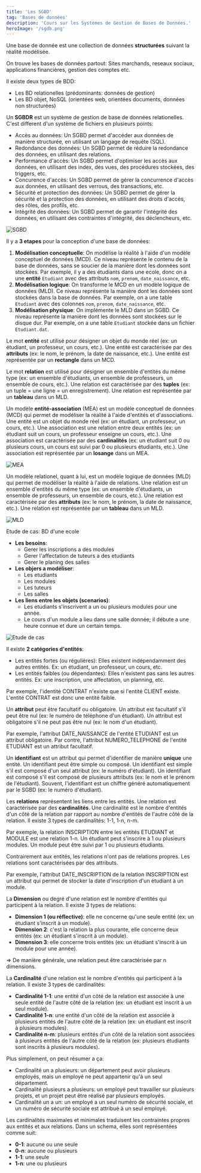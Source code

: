 ```yaml
---
title: 'Les SGBD'
tag: 'Bases de données'
description: 'Cours sur les Systèmes de Gestion de Bases de Données.'
heroImage: '/sgdb.png'
---
```


Une base de donnée est une collection de données **structurées** suivant la réalité modélisée. 

On trouve les bases de données partout: Sites marchands, reseaux sociaux, applications financières, gestion des comptes etc.

Il existe deux types de BDD: 
- Les BD relationelles (prédominants: données de gestion)
- Les BD objet, NoSQL (orientées web, orientées documents, données non structurées)

Un **SGBDR** est un système de gestion de base de données relationelles. C'est different d'un système de fichiers en plusieurs points:

- Accès au données: Un SGBD permet d'accéder aux données de manière structurée, en utilisant un langage de requête (SQL).
- Redondance des données: Un SGBD permet de réduire la redondance des données, en utilisant des relations.
- Performance d'accès: Un SGBD permet d'optimiser les accès aux données, en utilisant des index, des vues, des procédures stockées, des triggers, etc.
- Concurence d'accès: Un SGBD permet de gérer la concurrence d'accès aux données, en utilisant des verrous, des transactions, etc.
- Sécurité et protection des données: Un SGBD permet de gérer la sécurité et la protection des données, en utilisant des droits d'accès, des rôles, des profils, etc.
- Intégrité des données: Un SGBD permet de garantir l'intégrité des données, en utilisant des contraintes d'intégrité, des déclencheurs, etc.

![SGBD](/sgbd.png)

Il y a **3 etapes** pour la conception d'une base de données:

1. **Modélisation conceptuelle**: On modélise la réalité à l'aide d'un modèle conceptuel de données (MCD). Ce niveau représente le contenu de la base de données, sans se soucier de la manière dont les données sont stockées. Par exemple, il y a des étudiants dans une ecole, donc on a une **entité** `Etudiant` avec des attributs `nom`, `prenom`, `date_naissance`, etc.
2. **Modélisation logique**: On transforme le MCD en un modèle logique de données (MLD). Ce niveau représente la manière dont les données sont stockées dans la base de données. Par exemple, on a une table `Etudiant` avec des colonnes `nom`, `prenom`, `date_naissance`, etc.
3. **Modélisation physique**: On implémente le MLD dans un SGBD. Ce niveau représente la manière dont les données sont stockées sur le disque dur. Par exemple, on a une table `Etudiant` stockée dans un fichier `Etudiant.dat`.

Le mot **entité** est utilisé pour désigner un objet du monde réel (ex: un étudiant, un professeur, un cours, etc.). Une entité est caractérisée par des **attributs** (ex: le nom, le prénom, la date de naissance, etc.). Une entité est représentée par un **rectangle** dans un MCD.

Le mot **relation** est utilisé pour désigner un ensemble d'entités du même type (ex: un ensemble d'étudiants, un ensemble de professeurs, un ensemble de cours, etc.). Une relation est caractérisée par des **tuples** (ex: un tuple = une ligne = un enregistrement). Une relation est représentée par un **tableau** dans un MLD.

Un modèle **entité-association** (MEA) est un modèle conceptuel de données (MCD) qui permet de modéliser la réalité à l'aide d'entités et d'associations. Une entité est un objet du monde réel (ex: un étudiant, un professeur, un cours, etc.). Une association est une relation entre deux entités (ex: un étudiant suit un cours, un professeur enseigne un cours, etc.). Une association est caractérisée par des **cardinalités** (ex: un étudiant suit 0 ou plusieurs cours, un cours est suivi par 0 ou plusieurs étudiants, etc.). Une association est représentée par un **losange** dans un MEA.

![MEA](/MEA.png)

Un modèle relationel, quant à lui, est un modèle logique de données (MLD) qui permet de modéliser la réalité à l'aide de relations. Une relation est un ensemble d'entités du même type (ex: un ensemble d'étudiants, un ensemble de professeurs, un ensemble de cours, etc.). Une relation est caractérisée par des **attributs** (ex: le nom, le prénom, la date de naissance, etc.). Une relation est représentée par un **tableau** dans un MLD.

![MLD](/MLD.png)

Etude de cas: BD d'une ecole

- **Les besoins**:
  - Gerer les inscriptions a des modules
  - Gerer l'affectation de tuteurs a des etudiants
  - Gerer le planing des salles
- **Les objers a modéliser**:
  - Les etudiants
  - Les modules
  - Les tuteurs
  - Les salles
- **Les liens entre les objets (scenarios)**:
  - Les etudiants s'inscrivent a un ou plusieurs modules pour une année.
  - Le cours d'un module a lieu dans une salle donnée; il débute a une heure connue et dure un certain temps.

![Etude de cas](/sgbdex.png)

Il existe **2 catégories d'entités**:
- Les entités fortes (ou régulières): Elles existent indépendamment des autres entités. Ex: un étudiant, un professeur, un cours, etc.
- Les entités faibles (ou dépendantes): Elles n'existent pas sans les autres entités. Ex: une inscription, une affectation, un planning, etc.

Par exemple, l'identité CONTRAT n'existe que si l'entité CLIENT existe. L'entité CONTRAT est donc une entité faible.

Un **attribut** peut être facultatif ou obligatoire. Un attribut est facultatif s'il peut être nul (ex: le numéro de téléphone d'un étudiant). Un attribut est obligatoire s'il ne peut pas être nul (ex: le nom d'un étudiant).

Par exemple, l'attribut DATE_NAISSANCE de l'entité ETUDIANT est un attribut obligatoire. Par contre, l'attribut NUMERO_TELEPHONE de l'entité ETUDIANT est un attribut facultatif.

Un **identifiant** est un attribut qui permet d'identifier de manière **unique** une entité. Un identifiant peut être simple ou composé. Un identifiant est simple s'il est composé d'un seul attribut (ex: le numéro d'étudiant). Un identifiant est composé s'il est composé de plusieurs attributs (ex: le nom et le prénom de l'étudiant). Souvent, l'identifiant est un chiffre généré automatiquement par le SGBD (ex: le numéro d'étudiant).

Les **relations** représentent les liens entre les entités. Une relation est caractérisée par des **cardinalités**. Une cardinalité est le nombre d'entités d'un côté de la relation par rapport au nombre d'entités de l'autre côté de la relation. Il existe 3 types de cardinalités: 1-1, 1-n, n-m.

Par exemple, la relation INSCRIPTION entre les entités ETUDIANT et MODULE est une relation 1-n. Un étudiant peut s'inscrire à 1 ou plusieurs modules. Un module peut être suivi par 1 ou plusieurs étudiants.

Contrairement aux entités, les relations n'ont pas de relations propres. Les relations sont caractérisées par des attributs. 

Par exemple, l'attribut DATE_INSCRIPTION de la relation INSCRIPTION est un attribut qui permet de stocker la date d'inscription d'un étudiant à un module.

La **Dimension** ou degré d'une relation est le nombre d'entités qui participent à la relation. Il existe 3 types de relations:

- **Dimension 1 (ou réflective)**: elle ne concerne qu'une seule entité (ex: un étudiant s'inscrit à un module).
- **Dimension 2**: c'est la relation la plus courante, elle concerne deux entités (ex: un étudiant s'inscrit à un module).
- **Dimension 3**: elle concerne trois entités (ex: un étudiant s'inscrit à un module pour une année).

=> De manière générale, une relation peut être caractérisée par n dimensions.

La **Cardinalité** d'une relation est le nombre d'entités qui participent à la relation. Il existe 3 types de cardinalités:

- **Cardinalité 1-1**: une entité d'un côté de la relation est associée à une seule entité de l'autre côté de la relation (ex: un étudiant est inscrit à un seul module).
- **Cardinalité 1-n**: une entité d'un côté de la relation est associée à plusieurs entités de l'autre côté de la relation (ex: un étudiant est inscrit à plusieurs modules).
- **Cardinalité n-m**: plusieurs entités d'un côté de la relation sont associées à plusieurs entités de l'autre côté de la relation (ex: plusieurs étudiants sont inscrits à plusieurs modules).

Plus simplement, on peut résumer a ça:
- Cardinalité un a plusieurs: un département peut avoir plusieurs employés, mais un employé ne peut appartenir qu'à un seul département.
- Cardinalité plusieurs a plusieurs: un employé peut travailler sur plusieurs projets, et un projet peut être réalisé par plusieurs employés.
- Cardinalité un a un: un employé a un seul numéro de sécurité sociale, et un numéro de sécurité sociale est attribué à un seul employé.

Les cardinalités maximales et minimales traduisent les contraintes propres aux entités et aux relations. Dans un schema, elles sont représentées comme suit:
- **0-1**: aucune ou une seule 
- **0-n**: aucune ou plusieurs
- **1-1**: une seule
- **1-n**: une ou plusieurs